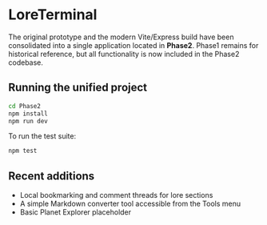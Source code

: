 # LoreTerminal

The original prototype and the modern Vite/Express build have been consolidated into a single application located in **Phase2**.  Phase1 remains for historical reference, but all functionality is now included in the Phase2 codebase.

## Running the unified project

```bash
cd Phase2
npm install
npm run dev
```

To run the test suite:

```bash
npm test
```

## Recent additions

- Local bookmarking and comment threads for lore sections
- A simple Markdown converter tool accessible from the Tools menu
- Basic Planet Explorer placeholder

